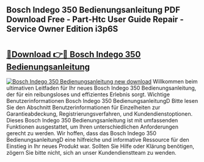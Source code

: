 ## Bosch Indego 350 Bedienungsanleitung PDF Download Free - Part-Htc User Guide Repair - Service Owner Edition i3p6S

# <h2><a href="http://df4b2c8.blite.top/?on=Bosch+Indego+350+Bedienungsanleitung">🔗Download 👉🔴 Bosch Indego 350 Bedienungsanleitung</a></h2>

[![Bosch Indego 350 Bedienungsanleitung new download](https://i.imgur.com/lujVjoI.png)](http://df4b2c8.blite.top/?on=Bosch+Indego+350+Bedienungsanleitung)
Willkommen beim ultimativen Leitfaden für Ihr neues Bosch Indego 350 Bedienungsanleitung, der für ein reibungsloses und effizientes Erlebnis sorgt. Wichtige Benutzerinformationen Bosch Indego 350 BedienungsanleitungD Bitte lesen Sie den Abschnitt Benutzerinformationen für Einzelheiten zur Garantieabdeckung, Registrierungsverfahren, und Kundendienstoptionen. Dieses Bosch Indego 350 Bedienungsanleitung ist mit umfassenden Funktionen ausgestattet, um Ihren unterschiedlichen Anforderungen gerecht zu werden. Wir hoffen, dass das Bosch Indego 350 BedienungsanleitungD eine hilfreiche und informative Ressource für den Einstieg in Ihr neues Produkt war. Sollten Sie Hilfe oder Klärung benötigen, zögern Sie bitte nicht, sich an unser Kundendienstteam zu wenden.
